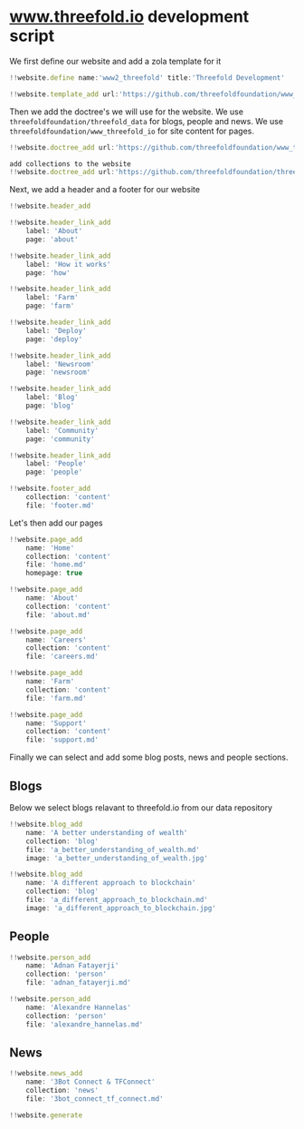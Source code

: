 # www.threefold.io development script

We first define our website and add a zola template for it

```js
!!website.define name:'www2_threefold' title:'Threefold Development' 

!!website.template_add url:'https://github.com/threefoldfoundation/www_threefold_io/tree/development_zola'
```

Then we add the doctree's we will use for the website.
We use `threefoldfoundation/threefold_data` for blogs, people and news. We use `threefoldfoundation/www_threefold_io` for site content for pages.

```js
!!website.doctree_add url:'https://github.com/threefoldfoundation/www_threefold_io/tree/development_zola/content'

add collections to the website
!!website.doctree_add url:'https://github.com/threefoldfoundation/threefold_data/tree/development_zola/content'
```

Next, we add a header and a footer for our website

```js
!!website.header_add

!!website.header_link_add
    label: 'About'
    page: 'about'

!!website.header_link_add
    label: 'How it works'
    page: 'how'

!!website.header_link_add
    label: 'Farm'
    page: 'farm'

!!website.header_link_add
    label: 'Deploy'
    page: 'deploy'

!!website.header_link_add
    label: 'Newsroom'
    page: 'newsroom'

!!website.header_link_add
    label: 'Blog'
    page: 'blog'

!!website.header_link_add
    label: 'Community'
    page: 'community'

!!website.header_link_add
    label: 'People'
    page: 'people'
```

```js
!!website.footer_add 
    collection: 'content'
    file: 'footer.md'
```

Let's then add our pages

```js
!!website.page_add 
    name: 'Home'
    collection: 'content'
    file: 'home.md'
    homepage: true

!!website.page_add
    name: 'About'
    collection: 'content'
    file: 'about.md'

!!website.page_add
    name: 'Careers'
    collection: 'content'
    file: 'careers.md'

!!website.page_add
    name: 'Farm'
    collection: 'content'
    file: 'farm.md'

!!website.page_add
    name: 'Support'
    collection: 'content'
    file: 'support.md'
```

Finally we can select and add some blog posts, news and people sections.

## Blogs

Below we select blogs relavant to threefold.io from our data repository

```js
!!website.blog_add 
    name: 'A better understanding of wealth'
    collection: 'blog'
    file: 'a_better_understanding_of_wealth.md'
    image: 'a_better_understanding_of_wealth.jpg'

!!website.blog_add 
    name: 'A different approach to blockchain'
    collection: 'blog'
    file: 'a_different_approach_to_blockchain.md'
    image: 'a_different_approach_to_blockchain.jpg'
```

## People

```js
!!website.person_add 
    name: 'Adnan Fatayerji'
    collection: 'person'
    file: 'adnan_fatayerji.md'

!!website.person_add 
    name: 'Alexandre Hannelas'
    collection: 'person'
    file: 'alexandre_hannelas.md'
```

## News

```js
!!website.news_add 
    name: '3Bot Connect & TFConnect'
    collection: 'news'
    file: '3bot_connect_tf_connect.md'

```

```js
!!website.generate
```